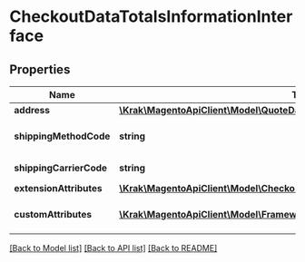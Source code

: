# CheckoutDataTotalsInformationInterface

## Properties
Name | Type | Description | Notes
------------ | ------------- | ------------- | -------------
**address** | [**\Krak\MagentoApiClient\Model\QuoteDataAddressInterface**](QuoteDataAddressInterface.md) |  | 
**shippingMethodCode** | **string** | Shipping method code | [optional] 
**shippingCarrierCode** | **string** | Carrier code | [optional] 
**extensionAttributes** | [**\Krak\MagentoApiClient\Model\CheckoutDataTotalsInformationExtensionInterface**](CheckoutDataTotalsInformationExtensionInterface.md) |  | [optional] 
**customAttributes** | [**\Krak\MagentoApiClient\Model\FrameworkAttributeInterface[]**](FrameworkAttributeInterface.md) | Custom attributes values. | [optional] 

[[Back to Model list]](../README.md#documentation-for-models) [[Back to API list]](../README.md#documentation-for-api-endpoints) [[Back to README]](../README.md)



